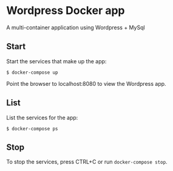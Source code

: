# Wordpress Docker app

A multi-container application using Wordpress + MySql


## Start

Start the services that make up the app:

```
$ docker-compose up
```

Point the browser to localhost:8080 to view the Wordpress app.

## List

List the services for the app:

```
$ docker-compose ps
```

## Stop

To stop the services, press CTRL+C or run `docker-compose stop`.

 

 
